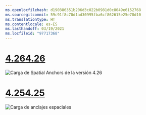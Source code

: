 ```yaml
---
ms.openlocfilehash: d190386351b206d3c022b0981d0c8049e6152768
ms.sourcegitcommit: 59c91f8c70d1ad30995fba6cf862615e25e78d10
ms.translationtype: HT
ms.contentlocale: es-ES
ms.lasthandoff: 03/19/2021
ms.locfileid: "97717368"
---
```

# <a name="426"></a>[<span data-ttu-id="50c7e-101">4.26</span><span class="sxs-lookup"><span data-stu-id="50c7e-101">4.26</span></span>](#tab/426)

![Carga de Spatial Anchors de la versión 4.26](../images/local-spatial-anchors-img-03.png)

# <a name="425"></a>[<span data-ttu-id="50c7e-103">4.25</span><span class="sxs-lookup"><span data-stu-id="50c7e-103">4.25</span></span>](#tab/425)

![Carga de anclajes espaciales](../images/unreal-spatialanchors-load.PNG)
